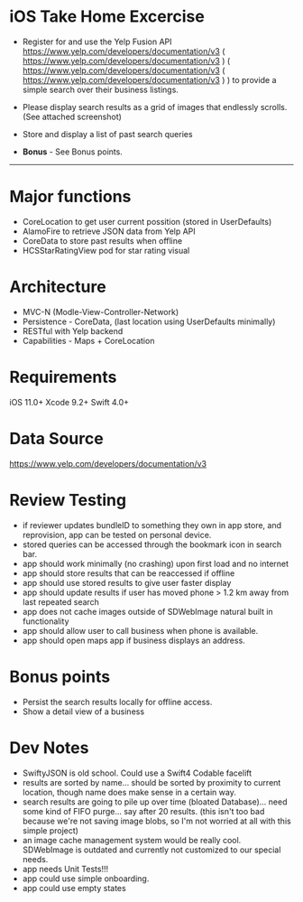 # iOS Take Home Excercise

* Register for and use the Yelp Fusion API https://www.yelp.com/developers/documentation/v3 ( https://www.yelp.com/developers/documentation/v3 ) ( https://www.yelp.com/developers/documentation/v3 ( https://www.yelp.com/developers/documentation/v3 ) ) to provide a simple search over their business listings.

* Please display search results as a grid of images that endlessly scrolls. (See attached screenshot)

* Store and display a list of past search queries

* **Bonus** - See Bonus points.

---------------------------------------------------------------------------------

# Major functions
- CoreLocation to get user current possition (stored in UserDefaults)
- AlamoFire to retrieve JSON data from Yelp API
- CoreData to store past results when offline
- HCSStarRatingView pod for star rating visual

# Architecture
- MVC-N (Modle-View-Controller-Network)
- Persistence - CoreData, (last location using UserDefaults minimally)
- RESTful with Yelp backend
- Capabilities - Maps + CoreLocation

# Requirements
iOS 11.0+
Xcode 9.2+
Swift 4.0+

# Data Source

https://www.yelp.com/developers/documentation/v3


# Review Testing
- if reviewer updates bundleID to something they own in app store, and reprovision, app can be tested on personal device.
- stored queries can be accessed through the bookmark icon in search bar.
- app should work minimally (no crashing) upon first load and no internet
- app should store results that can be reaccessed if offline
- app should use stored results to give user faster display
- app should update results if user has moved phone > 1.2 km away from last repeated search
- app does not cache images outside of SDWebImage natural built in functionality
- app should allow user to call business when phone is available.
- app should open maps app if business displays an address.

# Bonus points

- Persist the search results locally for offline access.
- Show a detail view of a business

# Dev Notes
- SwiftyJSON is old school.  Could use a Swift4 Codable facelift
- results are sorted by name... should be sorted by proximity to current location, though name does make sense in a certain way.
- search results are going to pile up over time (bloated Database)... need some kind of FIFO purge... say after 20 results.  (this isn't too bad because we're not saving image blobs, so I'm not worried at all with this simple project)
- an image cache management system would be really cool.  SDWebImage is outdated and currently not customized to our special needs.
- app needs Unit Tests!!!
- app could use simple onboarding.
- app could use empty states


